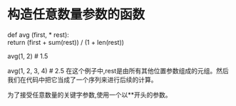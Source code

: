 # 构造任意数量参数的函数

def avg (first, * rest):  
return (first + sum(rest)) / (1 + len(rest))

avg(1, 2) # 1.5

avg(1, 2, 3, 4) # 2.5
在这个例子中,rest是由所有其他位置参数组成的元组。然后我们在代码中把它当成了一个序列来进行后续的计算。

为了接受任意数量的关键字参数,使用一个以**开头的参数。























  
